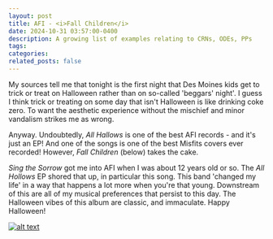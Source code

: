 ```yaml
---
layout: post
title: AFI - <i>Fall Children</i>
date: 2024-10-31 03:57:00-0400
description: A growing list of examples relating to CRNs, ODEs, PPs
tags: 
categories: 
related_posts: false
---
```


My sources tell me that tonight is the first night that Des Moines kids get to trick or treat on Halloween rather than on so-called 'beggars' night'. I guess I think trick or treating on some day that isn't Halloween is like drinking coke zero. To want the aesthetic experience without the mischief and minor vandalism strikes me as wrong.

Anyway. Undoubtedly, <i> All Hallows </i> is one of the best AFI records - and it's just an EP! And one of the songs is one of the best Misfits covers ever recorded! However, <i>Fall Children</i> (below) takes the cake.

<i> Sing the Sorrow </i> got me into AFI when I was about 12 years old or so. The <i>All Hollows</i> EP shored that up, in particular this song. This band 'changed my life' in a way that happens a lot more when you're that young. Downstream of this are all of my musical preferences that persist to this day. The Halloween vibes of this album are classic, and immaculate. Happy Halloween! 


[![alt text](https://en.wikipedia.org/wiki/All_Hallow%27s_E.P.#/media/File:AFI_-_All_Hallow's_EP_cover.jpg)](https://www.youtube.com/watch?v=Uco1mDpfIuM)

<!-- <iframe width="560" height="315"
src="https://www.youtube.com/watch?v=ibgIyLR2ZGs" 
frameborder="0" 
allow="accelerometer; autoplay; encrypted-media; gyroscope; picture-in-picture" 
allowfullscreen></iframe> -->

